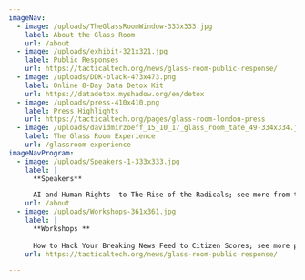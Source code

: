 ```yaml
---
imageNav:
  - image: /uploads/TheGlassRoomWindow-333x333.jpg
    label: About the Glass Room
    url: /about
  - image: /uploads/exhibit-321x321.jpg
    label: Public Responses
    url: https://tacticaltech.org/news/glass-room-public-response/
  - image: /uploads/DDK-black-473x473.png
    label: Online 8-Day Data Detox Kit
    url: https://datadetox.myshadow.org/en/detox
  - image: /uploads/press-410x410.png
    label: Press Highlights
    url: https://tacticaltech.org/pages/glass-room-london-press
  - image: /uploads/davidmirzoeff_15_10_17_glass_room_tate_49-334x334.jpg
    label: The Glass Room Experience
    url: /glassroom-experience
imageNavProgram:
  - image: /uploads/Speakers-1-333x333.jpg
    label: |
      **Speakers**

      AI and Human Rights  to The Rise of the Radicals; see more from the talks programme.
    url: /about
  - image: /uploads/Workshops-361x361.jpg
    label: |
      **Workshops **
      
      How to Hack Your Breaking News Feed to Citizen Scores; see more past workshops.
    url: https://tacticaltech.org/news/glass-room-public-response/

---
```

